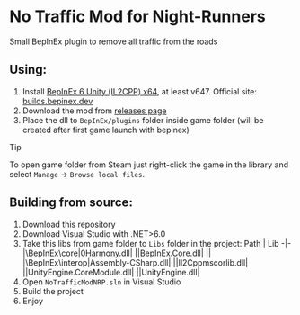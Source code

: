 # No Traffic Mod for Night-Runners
Small BepInEx plugin to remove all traffic from the roads

## Using:
1. Install [BepInEx 6 Unity (IL2CPP) x64](https://builds.bepinex.dev/projects/bepinex_be/692/BepInEx-Unity.IL2CPP-win-x64-6.0.0-be.692%2B851521c.zip), at least v647. Official site: [builds.bepinex.dev﻿](https://builds.bepinex.dev/projects/bepinex_be)
2. Download the mod from [releases page](https://github.com/reyeees/NoTrafficNPR/releases)
3. Place the dll to `BepInEx/plugins` folder inside game folder (will be created after first game launch with bepinex)

> [!TIP]
> To open game folder from Steam just right-click the game in the library and select `Manage` -> `Browse local files`.

## Building from source:
1. Download this repository
2. Download Visual Studio with .NET>6.0
3. Take this libs from game folder to `Libs` folder in the project:
   Path | Lib
   -|-
   |\BepInEx\core\|0Harmony.dll|
   ||BepInEx.Core.dll|
   ||
   |\BepInEx\interop\|Assembly-CSharp.dll|
   ||Il2Cppmscorlib.dll|
   ||UnityEngine.CoreModule.dll|
   ||UnityEngine.dll|
4. Open `NoTrafficModNRP.sln` in Visual Studio
5. Build the project
6. Enjoy
